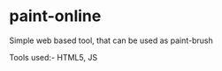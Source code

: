 paint-online
============

Simple web based tool, that can be used as paint-brush

Tools used:- HTML5, JS
